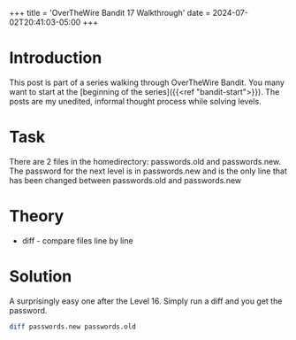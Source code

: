 +++
title = 'OverTheWire Bandit 17 Walkthrough'
date = 2024-07-02T20:41:03-05:00
+++

# Introduction

This post is part of a series walking through OverTheWire Bandit. You many want to start at the [beginning of the series]({{<ref "bandit-start">}}). The posts are my unedited, informal thought process while solving levels.

# Task

There are 2 files in the homedirectory: passwords.old and passwords.new. The password for the next level is in passwords.new and is the only line that has been changed between passwords.old and passwords.new

# Theory

- diff - compare files line by line

# Solution

A surprisingly easy one after the Level 16. Simply run a diff and you get the password.

```bash
diff passwords.new passwords.old
```
